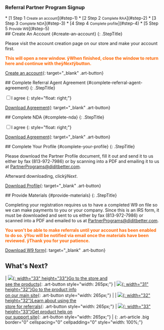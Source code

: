 ### Referral Partner Program Signup

<div id="wizard" class="swMain" markdown="1">
* [<label class="stepNumber">1</label> <span class="stepDesc">Step 1  
   <small>Create an account</small></span>](#step-1)
* [<label class="stepNumber">2</label> <span class="stepDesc">Step 2  
   <small>Complete RAA</small></span>](#step-2)
* [<label class="stepNumber">3</label> <span class="stepDesc">Step 3  
   <small>Complete NDA</small></span>](#step-3)
* [<label class="stepNumber">4</label> <span class="stepDesc">Step 4  
   <small>Complete profile</small></span>](#step-4)
* [<label class="stepNumber">5</label> <span class="stepDesc">Step 5  
   <small>Provide W9</small></span>](#step-5)

<div id="step-1" markdown="1">
## Create An Account   {#create-an-account}
{: .StepTitle}

Please visit the account creation page on our store and make your
account first.

<span style="font-weight: bold; color: #FF6600;">This will open a new
window. ÿWhen finished, close the window to return here and continue
with theÿ</span><span style="font-style: italic;"><span
style="font-weight: bold; color: #FF6600;">Next</span></span><span
style="font-weight: bold; color: #FF6600;">ÿbutton.</span>

[Create an account][1]{: target="_blank" .art-button}

</div>
<div id="step-2" markdown="1">
## Complete Referral Agent Agreement   {#complete-referral-agent-agreement}
{: .StepTitle}

<label><input id="agree" value="" type="checkbox" />I agree</label>
{: style="float: right;"}

[Download Agreement](raa.pdf){: target="_blank" .art-button}
</div>
<div id="step-3" markdown="1">
## Complete NDA   {#complete-nda}
{: .StepTitle}

<label><input id="agree2" value="" type="checkbox" />I agree</label>
{: style="float: right;"}

[Download Agreement](nda.pdf){: target="_blank" .art-button}

</div>
<div id="step-4" markdown="1">
## Complete Your Profile   {#complete-your-profile}
{: .StepTitle}

Please download the Partner Profile document, fill it out and send it to
us either by fax (813-972-7986) or by scanning into a PDF and emailing
it to us at PartnerPrograms@diditbetter.com.

Afterward downloading, clickÿ<span style="font-style:
italic;">Next</span>.

[Download Profile](profile.pdf){: target="_blank" .art-button}

</div>
<div id="step-5" markdown="1">
## Provide Materials   {#provide-materials}
{: .StepTitle}

Completing your registration requires us to have a completed W9 on file
so we can make payments to you or your company. Since this is an IRS
form, it must be downloaded and sent to us either by fax (813-972-7986)
or scanned into a PDF and emailed to us at
PartnerPrograms@diditbetter.com.

<span style="color: rgb(255, 102, 0); font-weight: bold;">You won\'t be
able to make referrals until your account has been enabled to do so.
ÿ</span><span style="color: rgb(255, 102, 0); font-weight: bold;">You
will be notified via email once the materials have been reviewed. ÿThank
you for your patience.</span>

[Download W9 form](w9.pdf){: target="_blank" .art-button}



## What\'s Next?

| [![](basket.png){: width="33" height="33"}Go to the store and  
 see the products][2]{: .art-button style="width: 265px;"} | [![](home.png){: width="31" height="32"}Go to the product info  
 on our main site][3]{: .art-button style="width: 265px;"} |
| [![](tool.png){: width="32" height="32"}Learn about using the  
 store for referrals](how-it-works.html#getting-started){: .art-button style="width: 265px;"} | [![](warning.png){: width="33" height="33"}Get product help on  
 our support site][4]{: .art-button style="width: 265px;"} |
{: .art-article .big border="0" cellspacing="0" cellpadding="0" style="width: 100%;"}

</div>
</div>



[1]: https://store.diditbetter.com/signup 
[2]: http://store.diditbetter.com/login 
[3]: http://www.diditbetter.com/products.aspx 
[4]: http://support.diditbetter.com/ 
